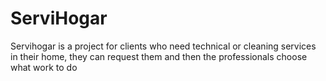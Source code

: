 # ServiHogar


Servihogar is a project for clients who need technical or cleaning services in their home, they can request them and then the professionals choose what work to do
